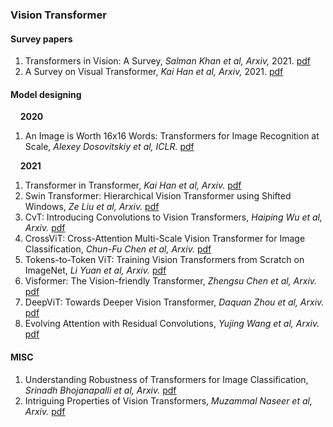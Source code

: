 
### Vision Transformer

#### Survey papers
1. Transformers in Vision: A Survey, *Salman Khan et al, Arxiv,* 2021. [pdf](https://arxiv.org/pdf/2101.01169.pdf)
2. A Survey on Visual Transformer, *Kai Han et al, Arxiv,* 2021. [pdf](https://arxiv.org/pdf/2012.12556.pdf)

#### Model designing
&nbsp;&nbsp;&nbsp;&nbsp;**2020**
1. An Image is Worth 16x16 Words: Transformers for Image Recognition at Scale, *Alexey Dosovitskiy et al, ICLR.* [pdf](https://arxiv.org/pdf/2010.11929.pdf)

&nbsp;&nbsp;&nbsp;&nbsp;**2021**
1. Transformer in Transformer, *Kai Han et al, Arxiv.* [pdf](https://arxiv.org/pdf/2103.00112.pdf%E2%80%8Barxiv.org)
2. Swin Transformer: Hierarchical Vision Transformer using Shifted Windows, *Ze Liu et al, Arxiv.* [pdf](https://arxiv.org/pdf/2103.14030.pdf)
3. CvT: Introducing Convolutions to Vision Transformers, *Haiping Wu et al, Arxiv.* [pdf](https://arxiv.org/pdf/2103.15808.pdf)
4. CrossViT: Cross-Attention Multi-Scale Vision Transformer for Image Classification, *Chun-Fu Chen et al, Arxiv.* [pdf](https://arxiv.org/pdf/2103.14899.pdf)
5. Tokens-to-Token ViT: Training Vision Transformers from Scratch on ImageNet, *Li Yuan et al, Arxiv.* [pdf](https://arxiv.org/pdf/2101.11986.pdf)
6. Visformer: The Vision-friendly Transformer, *Zhengsu Chen et al, Arxiv.* [pdf](https://arxiv.org/pdf/2104.12533.pdf)
7. DeepViT: Towards Deeper Vision Transformer, *Daquan Zhou et al, Arxiv.* [pdf](https://arxiv.org/pdf/2103.11886.pdf)
8. Evolving Attention with Residual Convolutions, *Yujing Wang et al, Arxiv.* [pdf](https://arxiv.org/pdf/2102.12895.pdf)


#### MISC
1. Understanding Robustness of Transformers for Image Classification, *Srinadh Bhojanapalli et al, Arxiv.* [pdf](https://arxiv.org/pdf/2103.14586.pdf)
2. Intriguing Properties of Vision Transformers, *Muzammal Naseer et al, Arxiv.* [pdf](https://arxiv.org/pdf/2105.10497v1.pdf)



